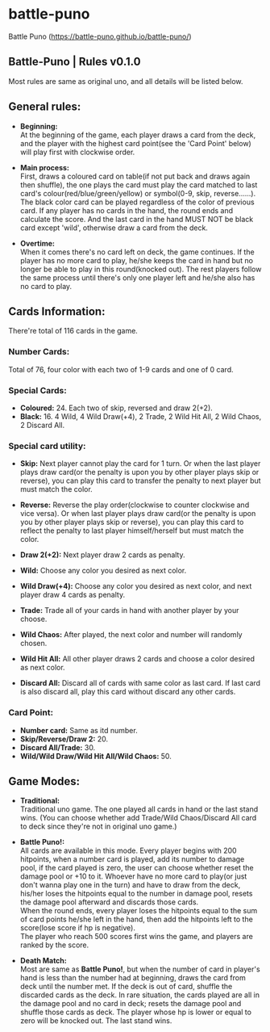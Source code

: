 # battle-puno
Battle Puno (https://battle-puno.github.io/battle-puno/)


## Battle-Puno | Rules v0.1.0

Most rules are same as original uno, and all details will be listed below.


## General rules:
  - **Beginning:**<br>
  At the beginning of the game, each player draws a card from the deck, and the player with the highest card point(see the 'Card Point' below) will play first with clockwise order. 
  
  - **Main process:**<br>
  First, draws a coloured card on table(if not put back and draws again then shuffle), the one plays the card must play the card matched to last card's colour(red/blue/green/yellow) or symbol(0-9, skip, reverse......). The black color card can be played regardless of the color of previous card.
  If any player has no cards in the hand, the round ends and calculate the score. And the last card in the hand MUST NOT be black card except 'wild', otherwise draw a card from the deck.
  
  - **Overtime:**<br>
  When it comes there's no card left on deck, the game continues. If the player has no more card to play, he/she keeps the card in hand but no longer be able to play in this round(knocked out). The rest players follow the same process until there's only one player left and he/she also has no card to play.


## Cards Information:
There're total of 116 cards in the game.

### Number Cards:
Total of 76, four color with each two of 1-9 cards and one of 0 card.

### Special Cards:
  - **Coloured:** 24. Each two of skip, reversed and draw 2(+2).<br>
  - **Black:** 16. 4 Wild, 4 Wild Draw(+4), 2 Trade, 2 Wild Hit All, 2 Wild Chaos, 2 Discard All.

### Special card utility:
  - **Skip:** Next player cannot play the card for 1 turn. Or when the last player plays draw card(or the penalty is upon you by other player plays skip or reverse), you can play this card to transfer the penalty to next player but must match the color.
  
  - **Reverse:** Reverse the play order(clockwise to counter clockwise and vice versa). Or when last player plays draw card(or the penalty is upon you by other player plays skip or reverse), you can play this card to reflect the penalty to last player himself/herself but must match the color.
  
  - **Draw 2(+2):** Next player draw 2 cards as penalty.<br>
  - **Wild:** Choose any color you desired as next color.<br>
  - **Wild Draw(+4):** Choose any color you desired as next color, and next player draw 4 cards as penalty.<br>
  - **Trade:** Trade all of your cards in hand with another player by your choose.
  - **Wild Chaos:** After played, the next color and number will randomly chosen.
  - **Wild Hit All:** All other player draws 2 cards and choose a color desired as next color.
  - **Discard All:** Discard all of cards with same color as last card. If last card is also discard all, play this card without discard any other cards.

### Card Point:
  - **Number card:** Same as itd number.<br>
  - **Skip/Reverse/Draw 2:** 20.<br>
  - **Discard All/Trade:** 30.<br>
  - **Wild/Wild Draw/Wild Hit All/Wild Chaos:** 50.<br>

## Game Modes:
  - **Traditional:**<br>
  Traditional uno game. The one played all cards in hand or the last stand wins. (You can choose whether add Trade/Wild Chaos/Discard All card to deck since they're not in original uno game.)

  - **Battle Puno!:**<br>
  All cards are available in this mode. Every player begins with 200 hitpoints, when a number card is played, add its number to damage pool, if the card played is zero, the user can choose whether reset the damage pool or +10 to it. Whoever have no more card to play(or just don't wanna play one in the turn) and have to draw from the deck, his/her loses the hitpoints equal to the number in damage pool, resets the damage pool afterward and discards those cards.<br>
  When the round ends, every player loses the hitpoints equal to the sum of card points he/she left in the hand, then add the hitpoints left to the score(lose score if hp is negative).<br>
  The player who reach 500 scores first wins the game, and players are ranked by the score.

 - **Death Match:**<br>
 Most are same as **Battle Puno!**, but when the number of card in player's hand is less than the number had at beginning, draws the card from deck until the number met. If the deck is out of card, shuffle the discarded cards as the deck. In rare situation, the cards played are all in the damage pool and no card in deck; resets the damage pool and shuffle those cards as deck. The player whose hp is lower or equal to zero will be knocked out. The last stand wins.
